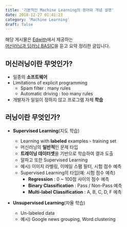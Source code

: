 ```yaml
---
title: '기본적인 Machine Learning의 용어와 개념 설명'
date: 2018-12-27 01:41:23
category: 'Machine Learning'
draft: false
---
```


해당 게시물은 [Edwith](https://www.edwith.org)에서 제공하는<br/>
[머신러닝과 딥러닝 BASIC](https://www.edwith.org/others26/joinLectures/9829)을 듣고 요약 정리한 글입니다.

## 머신러닝이란 무엇인가?

- 일종의 **소프트웨어**
- Limitations of explicit programming
  - Spam filter : many rules
  - Automatic driving : too many rules
- 개발자가 일일이 정하지 않고 프로그램 자체 **학습**

## 러닝이란 무엇인가?

- **Supervised Learning**(지도 학습)

  - Learning with **labeled** examples - training set
  - 머신러닝의 **일반적**인 문제 타입
  - **트레이닝 데이터셋**을 기반으로 학습하여 결과 도출
  - 알파고 또한 Supervised Learning
  - 예시) 이미지 라벨링, 이메일 스팸 필터, 시험 점수 예측
  - Supervised Learning의 타입(예: 시험 점수 예측)
    - **Regression** : 0 ~ 100점 사이의 점수 예측
    - **Binary Classification** : Pass / Non-Pass 예측
    - **Multi-label Classification** : A, B, C, D, F 예측

- **Unsupervised Learning**(자율 학습)
  - Un-labeled data
  - 예시) Google news grouping, Word clustering
